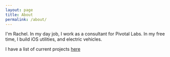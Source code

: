 ```yaml
---
layout: page
title: About
permalink: /about/
---
```


I'm Rachel. In my day job, I work as a consultant for Pivotal Labs. In my free time, I build iOS utilities, and electric vehicles.

I have a list of current projects [here](/projects/)
